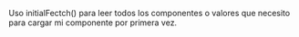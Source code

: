 Uso initialFectch() para leer todos los componentes o valores que necesito para cargar mi componente por primera vez.
